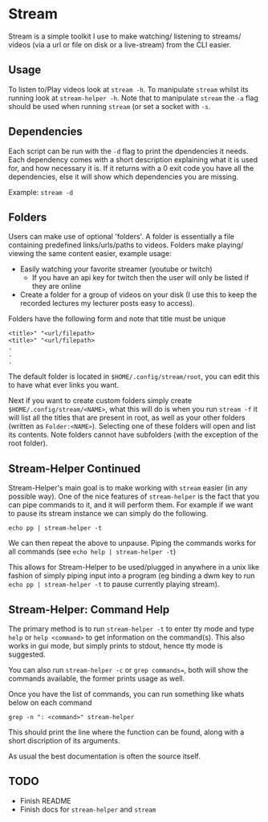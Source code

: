 # Stream

Stream is a simple toolkit I use to make watching/ listening to streams/ videos
(via a url or file on disk or a live-stream) from the CLI easier.

## Usage

To listen to/Play videos look at `stream -h`.
To manipulate `stream` whilst its running look at `stream-helper -h`. Note that
to manipulate `stream` the `-a` flag should be used when running `stream` (or
set a socket with `-s`.

## Dependencies

Each script can be run with the `-d` flag to print the dpendencies it needs. Each
dependency comes with a short description explaining what it is used for, and how
necessary it is. If it returns with a 0 exit code you have all the dependencies,
else it will show which dependencies you are missing.

Example: `stream -d`

## Folders

Users can make use of optional 'folders'. A folder is essentially a file
containing predefined links/urls/paths to videos. Folders make playing/ viewing
the same content easier, example usage:
* Easily watching your favorite streamer (youtube or twitch)
	- If you have an api key for twitch then the user will only be listed if
	  they are online
* Create a folder for a group of videos on your disk (I use this to keep the
  recorded lectures my lecturer posts easy to access).

Folders have the following form and note that title must be unique
```
<title>" "<url/filepath>
<title>" "<url/filepath>
.
.
.
```
The default folder is located in `$HOME/.config/stream/root`, you can edit this
to have what ever links you want.

Next if you want to create custom folders simply create
`$HOME/.config/stream/<NAME>`, what this will do is when you run `stream -f` it
will list all the titles that are present in root, as well as your other
folders (written as `Folder:<NAME>`).  Selecting one of these folders will open
and list its contents. Note folders cannot have subfolders (with the exception
of the root folder).

## Stream-Helper Continued

Stream-Helper's main goal is to make working with `stream` easier (in any
possible way). One of the nice features of `stream-helper` is the fact that you
can pipe commands to it, and it will perform them. For example if we want to
pause its stream instance we can simply do the following.
```
echo pp | stream-helper -t
```
We can then repeat the above to unpause. Piping the commands works for all
commands (see `echo help | stream-helper -t`)

This allows for Stream-Helper to be used/plugged in anywhere in a unix like
fashion of simply piping input into a program (eg binding a dwm key to run
`echo pp | stream-helper -t` to pause currently playing stream).

## Stream-Helper: Command Help

The primary method is to run `stream-helper -t` to enter tty mode and type `help` or
`help <command>` to get information on the command(s). This also works in gui mode,
but simply prints to stdout, hence tty mode is suggested.

You can also run `stream-helper -c` or `grep commands=`, both will show the
commands available, the former prints usage as well.

Once you have the list of commands, you can run something like whats below on
each command
```
grep -n ": <command>" stream-helper
```
This should print the line where the function can be found, along with a short
discription of its arguments.

As usual the best documentation is often the source itself.

## TODO

* Finish README
* Finish docs for `stream-helper` and `stream`
